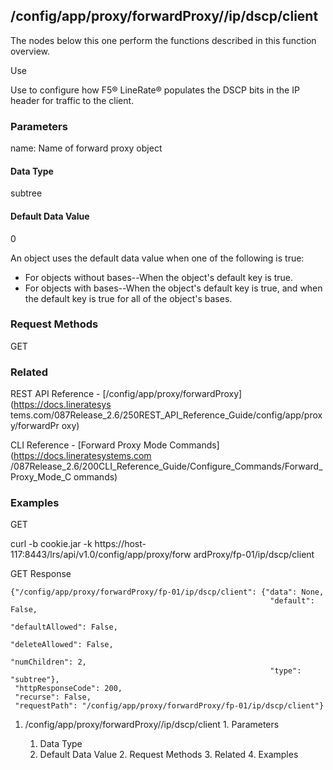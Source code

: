 ## /config/app/proxy/forwardProxy/<name>/ip/dscp/client

The nodes below this one perform the functions described in this function
overview.

Use

Use to configure how F5® LineRate® populates the DSCP bits in the IP header
for traffic to the client.

### Parameters

name: Name of forward proxy object

#### Data Type

subtree

#### Default Data Value

0

An object uses the default data value when one of the following is true:

  * For objects without bases--When the object's default key is true.
  * For objects with bases--When the object's default key is true, and when the default key is true for all of the object's bases.

### Request Methods

GET

### Related

REST API Reference - [/config/app/proxy/forwardProxy](https://docs.lineratesys
tems.com/087Release_2.6/250REST_API_Reference_Guide/config/app/proxy/forwardPr
oxy)

CLI Reference - [Forward Proxy Mode Commands](https://docs.lineratesystems.com
/087Release_2.6/200CLI_Reference_Guide/Configure_Commands/Forward_Proxy_Mode_C
ommands)

### Examples

GET

curl -b cookie.jar -k https://host-117:8443/lrs/api/v1.0/config/app/proxy/forw
ardProxy/fp-01/ip/dscp/client

GET Response

    
    {"/config/app/proxy/forwardProxy/fp-01/ip/dscp/client": {"data": None,
                                                              "default": False,
                                                              "defaultAllowed": False,
                                                              "deleteAllowed": False,
                                                              "numChildren": 2,
                                                              "type": "subtree"},
     "httpResponseCode": 200,
     "recurse": False,
     "requestPath": "/config/app/proxy/forwardProxy/fp-01/ip/dscp/client"}
    

  1. /config/app/proxy/forwardProxy/<name>/ip/dscp/client
    1. Parameters
      1. Data Type
      2. Default Data Value
    2. Request Methods
    3. Related
    4. Examples

